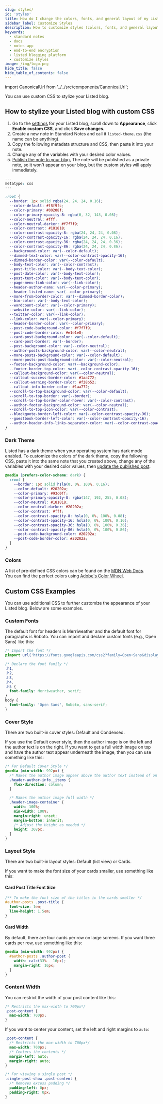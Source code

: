 ```yaml
---
slug: styles/
id: 'styles'
title: How do I change the colors, fonts, and general layout of my Listed blog?
sidebar_label: Customize Styles
description: How to customize styles (colors, fonts, and general layout) of your Listed blog.
keywords:
  - standard notes
  - docs
  - notes app
  - end-to-end encryption
  - listed blogging platform
  - customize styles
image: /img/logo.png
hide_title: false
hide_table_of_contents: false
---
```


<!-- Copied from https://standardnotes.org/help/66/how-do-i-change-the-colors-fonts-and-general-layout-of-my-listed-blog -->

import CanonicalUrl from '../../src/components/CanonicalUrl';

<CanonicalUrl
 canonicalUrl="https://standardnotes.org/help/66/how-do-i-change-the-colors-fonts-and-general-layout-of-my-listed-blog"
/>

You can use custom CSS to stylize your Listed blog.

## How to stylize your Listed blog with custom CSS

1. Go to the [settings](./settings.md) for your Listed blog, scroll down to **Appearance**, click **Enable custom CSS**, and click **Save changes**.
2. Create a new note in Standard Notes and call it `listed-theme.css` (the name can be anything).
3. Copy the following metadata structure and CSS, then paste it into your note.
4. Change any of the variables with your desired color values.
5. [Publish the note to your blog.](./publish.md) The note will be published as a private note, so it won't appear on your blog, but the custom styles will apply immediately.

```css
---
metatype: css
---

:root {
  --border: 1px solid rgba(24, 24, 24, 0.16);
  --color-default: #f8f9fc;
  --color-primary: #00208f;
  --color-primary-opacity-8: rgba(0, 32, 143, 0.08);
  --color-neutral: #fff;
  --color-neutral-darker: #f7f7f9;
  --color-contrast: #181818;
  --color-contrast-opacity-8: rgba(24, 24, 24, 0.08);
  --color-contrast-opacity-16: rgba(24, 24, 24, 0.16);
  --color-contrast-opacity-36: rgba(24, 24, 24, 0.36);
  --color-contrast-opacity-86: rgba(24, 24, 24, 0.86);
  --background-color: var(--color-default);
  --dimmed-text-color: var(--color-contrast-opacity-16);
  --dimmed-border-color: var(--color-default);
  --body-text-color: var(--color-contrast);
  --post-title-color: var(--body-text-color);
  --post-date-color: var(--body-text-color);
  --post-text-color: var(--body-text-color);
  --page-menu-link-color: var(--link-color);
  --header-author-name: var(--color-primary);
  --header-listed-name: var(--color-primary);
  --more-from-border-color: var(--dimmed-border-color);
  --bio-color: var(--body-text-color);
  --wordcount-color: var(--color-primary);
  --website-color: var(--link-color);
  --twitter-color: var(--link-color);
  --link-color: var(--color-primary);
  --header-border-color: var(--color-primary);
  --post-code-background-color: #f7f7f9;
  --post-code-border-color: #e1e1e8;
  --card-post-background-color: var(--color-default);
  --card-post-border: var(--border);
  --post-background-color: var(--color-neutral);
  --author-posts-background-color: var(--color-neutral);
  --more-posts-background-color: var(--color-default);
  --more-posts-post-background-color: var(--color-neutral);
  --footer-background-color: var(--background-color);
  --footer-border-top-color: var(--color-contrast-opacity-16);
  --callout-background-color: var(--color-neutral);
  --callout-success-border-color: #1aa772;
  --callout-warning-border-color: #f28b52;
  --callout-info-border-color: #1aa772;
  --scroll-to-top-background-color: var(--color-default);
  --scroll-to-top-border: var(--border);
  --scroll-to-top-border-color-hover: var(--color-contrast);
  --author-footer-background-color: var(--color-neutral);
  --scroll-to-top-icon-color: var(--color-contrast);
  --blockquote-border-left-color: var(--color-contrast-opacity-36);
  --guestbook-border-left-color: var(--color-contrast-opacity-16);
  --author-header-info-links-separator-color: var(--color-contrast-opacity-16);
}
```

### Dark Theme

Listed has a dark theme when your operating system has dark mode enabled. To customize the colors of the dark theme, copy the following CSS, paste it into the same note that you created above, change any of the variables with your desired color values, then [update the published post](/listed/publish/#updating-a-published-post).

```css
@media (prefers-color-scheme: dark) {
  :root {
    --border: 1px solid hsla(0, 0%, 100%, 0.16);
    --color-default: #20202a;
    --color-primary: #93c0ff;
    --color-primary-opacity-8: rgba(147, 192, 255, 0.08);
    --color-neutral: #181818;
    --color-neutral-darker: #20202a;
    --color-contrast: #fff;
    --color-contrast-opacity-8: hsla(0, 0%, 100%, 0.08);
    --color-contrast-opacity-16: hsla(0, 0%, 100%, 0.16);
    --color-contrast-opacity-36: hsla(0, 0%, 100%, 0.36);
    --color-contrast-opacity-86: hsla(0, 0%, 100%, 0.86);
    --post-code-background-color: #20202a;
    --post-code-border-color: #20202a;
  }
}
```

### Colors

A list of pre-defined CSS colors can be found on the [MDN Web Docs](https://developer.mozilla.org/en-US/docs/Web/CSS/color_value).  
You can find the perfect colors using [Adobe's Color Wheel](https://color.adobe.com/create/color-wheel).

## Custom CSS Examples

You can use additional CSS to further customize the appearance of your Listed blog. Below are some examples.

### Custom Fonts

The default font for headers is Merriweather and the default font for paragraphs is Roboto. You can import and declare custom fonts (e.g., Open Sans) like this:

```css
/* Import the font */
@import url('https://fonts.googleapis.com/css2?family=Open+Sans&display=swap');

/* Declare the font family */
.h1,
.h2,
.h3,
.h4,
.h5 {
  font-family: Merriweather, serif;
}
body {
  font-family: 'Open Sans', Roboto, sans-serif;
}
```

### Cover Style

There are two built-in cover styles: Default and Condensed.

If you use the Default cover style, then the author image is on the left and the author text is on the right. If you want to get a full width image on top and have the author text appear underneath the image, then you can use something like this:

```css
/* For Default Cover Style */
@media (min-width: 992px) {
  /* Makes the author image appear above the author text instead of on the left */
  .header-author-info__items {
    flex-direction: column;
  }

  /* Makes the author image full width */
  .header-image-container {
    width: 100%;
    min-width: 100%;
    margin-right: unset;
    margin-bottom: inherit;
    /* Adjust the Height as needed */
    height: 368px;
  }
}
```

### Layout Style

There are two built-in layout styles: Default (list view) or Cards.

If you want to make the font size of your cards smaller, use something like this:

#### Card Post Title Font Size

```css
/** To make the font size of the titles in the cards smaller */
#author-posts .post-title {
  font-size: 1em;
  line-height: 1.5em;
}
```

#### Card Width

By default, there are four cards per row on large screens. If you want three cards per row, use something like this:

```css
@media (min-width: 992px) {
  #author-posts .author-post {
    width: calc(33% - 16px);
    margin-right: 16px;
  }
}
```

### Content Width

You can restrict the width of your post content like this:

```css
/* Restricts the max-width to 700px*/
.post-content {
  max-width: 700px;
}
```

If you want to center your content, set the left and right margins to `auto`:

```css
.post-content {
  /* Restricts the max-width to 700px*/
  max-width: 700px;
  /* Centers the contents */
  margin-left: auto;
  margin-right: auto;
}

/* For viewing a single post */
.single-post-show .post-content {
  /* Removes excess padding */
  padding-left: 0px;
  padding-right: 0px;
}
```
